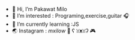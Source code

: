 - 👋 Hi, I’m Pakawat Milo 
- 👀 I’m interested : Programing,exercise,guitar 🎧
- 🌱 I’m currently learning :JS
- 🌏 Instagram : _mxilow_ 🎈
   ʕ ꈍᴥꈍʔ  🎮 
